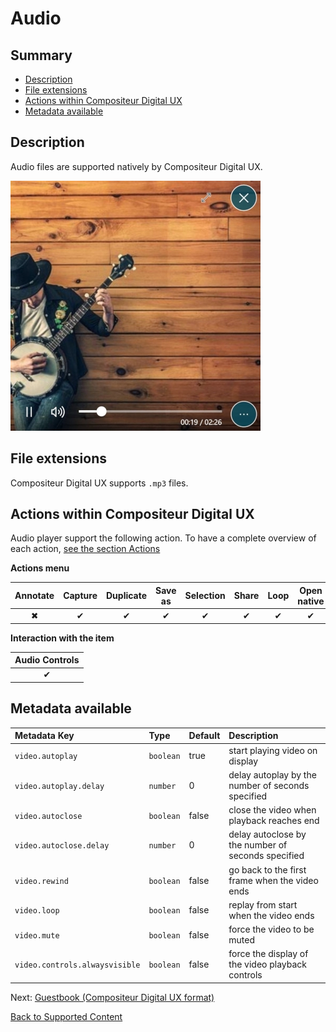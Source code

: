 # Audio

## Summary
* [Description](#description)
* [File extensions](#file-extensions)
* [Actions within Compositeur Digital UX](#actions-within-compositeur-digital-ux)
* [Metadata available](#metadata-available)

## Description

Audio files are supported natively by Compositeur Digital UX.

![Audio file displayed within Compositeur Digital UX](../../img/content_audio.JPG)

## File extensions 

Compositeur Digital UX supports `.mp3` files.

## Actions within Compositeur Digital UX

Audio player support the following action. To have a complete overview of each action, [see the section Actions](actions.md)

**Actions menu**

| Annotate | Capture  | Duplicate | Save as  | Selection | Share    | Loop     | Open native |
|:--------:|:--------:|:---------:|:--------:|:---------:|:--------:|:--------:|:-----------:|
| &#x2716; | &#x2714; | &#x2714;  | &#x2714; | &#x2714;  | &#x2714; | &#x2714; | &#x2714;    |

**Interaction with the item**

| Audio Controls |
|:--------------:|
| &#x2714;       | 


## Metadata available

| Metadata Key                      | Type      | Default | Description |
|:--------------------------------- |:----------|:--------|:-|
| `video.autoplay`                  | `boolean` | true    | start playing video on display |
| `video.autoplay.delay`            | `number ` | 0       | delay autoplay by the number of seconds specified |
| `video.autoclose`                 | `boolean` | false   | close the video when playback reaches end |
| `video.autoclose.delay`           | `number ` | 0       | delay autoclose by the number of seconds specified |
| `video.rewind`                    | `boolean` | false   | go back to the first frame when the video ends |
| `video.loop`                      | `boolean` | false   | replay from start when the video ends |
| `video.mute`                      | `boolean` | false   | force the video to be muted |
| `video.controls.alwaysvisible`    | `boolean` | false   | force the display of the video playback controls |

Next: [Guestbook (Compositeur Digital UX format)](guestbook.md)

[Back to Supported Content](index.md)
